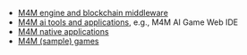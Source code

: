 - [M4M engine and blockchain middleware](https://github.com/meta4d-me)
- [M4M ai tools and applications](https://github.com/m4m-ai), e.g., M4M AI Game Web IDE
- [M4M native applications](https://github.com/m4m-app)
- [M4M (sample) games](https://github.com/m4m-games)
